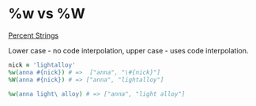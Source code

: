 # %w vs %W

[Percent Strings](http://ruby-doc.org/core-2.4.0/doc/syntax/literals_rdoc.html#label-Percent+Strings)

Lower case - no code interpolation, upper case - uses code interpolation.

```ruby
nick = 'lightalloy'
%w(anna #{nick}) # =>  ["anna", "\#{nick}"]
%W(anna #{nick}) # => ["anna", "lightalloy"]

%w(anna light\ alloy) # => ["anna", "light alloy"]
```

